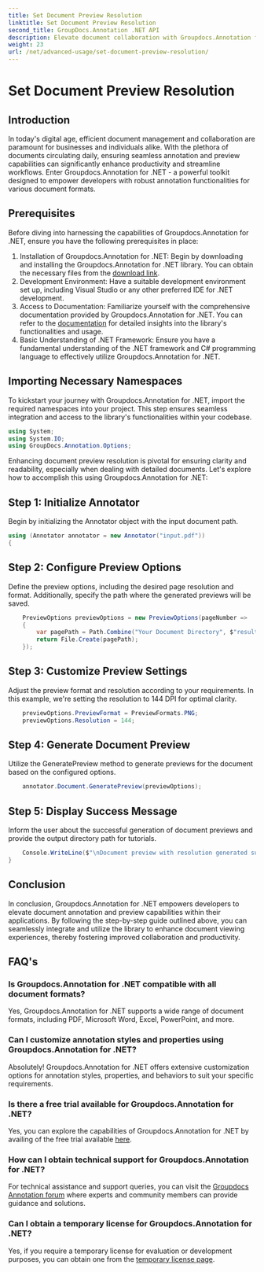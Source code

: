 ```yaml
---
title: Set Document Preview Resolution
linktitle: Set Document Preview Resolution
second_title: GroupDocs.Annotation .NET API
description: Elevate document collaboration with Groupdocs.Annotation for .NET streamline annotation and preview functionalities seamlessly.
weight: 23
url: /net/advanced-usage/set-document-preview-resolution/
---
```


# Set Document Preview Resolution

## Introduction
In today's digital age, efficient document management and collaboration are paramount for businesses and individuals alike. With the plethora of documents circulating daily, ensuring seamless annotation and preview capabilities can significantly enhance productivity and streamline workflows. Enter Groupdocs.Annotation for .NET - a powerful toolkit designed to empower developers with robust annotation functionalities for various document formats.
## Prerequisites
Before diving into harnessing the capabilities of Groupdocs.Annotation for .NET, ensure you have the following prerequisites in place:
1. Installation of Groupdocs.Annotation for .NET: Begin by downloading and installing the Groupdocs.Annotation for .NET library. You can obtain the necessary files from the [download link](https://releases.groupdocs.com/annotation/net/).
2. Development Environment: Have a suitable development environment set up, including Visual Studio or any other preferred IDE for .NET development.
3. Access to Documentation: Familiarize yourself with the comprehensive documentation provided by Groupdocs.Annotation for .NET. You can refer to the [documentation](https://tutorials.groupdocs.com/annotation/net/) for detailed insights into the library's functionalities and usage.
4. Basic Understanding of .NET Framework: Ensure you have a fundamental understanding of the .NET framework and C# programming language to effectively utilize Groupdocs.Annotation for .NET.

## Importing Necessary Namespaces
To kickstart your journey with Groupdocs.Annotation for .NET, import the required namespaces into your project. This step ensures seamless integration and access to the library's functionalities within your codebase.

```csharp
using System;
using System.IO;
using GroupDocs.Annotation.Options;
```

Enhancing document preview resolution is pivotal for ensuring clarity and readability, especially when dealing with detailed documents. Let's explore how to accomplish this using Groupdocs.Annotation for .NET:
## Step 1: Initialize Annotator
Begin by initializing the Annotator object with the input document path.
```csharp
using (Annotator annotator = new Annotator("input.pdf"))
{
```
## Step 2: Configure Preview Options
Define the preview options, including the desired page resolution and format. Additionally, specify the path where the generated previews will be saved.
```csharp
    PreviewOptions previewOptions = new PreviewOptions(pageNumber =>
    {
        var pagePath = Path.Combine("Your Document Directory", $"result_with_resolution_{pageNumber}.png");
        return File.Create(pagePath);
    });
```
## Step 3: Customize Preview Settings
Adjust the preview format and resolution according to your requirements. In this example, we're setting the resolution to 144 DPI for optimal clarity.
```csharp
    previewOptions.PreviewFormat = PreviewFormats.PNG;
    previewOptions.Resolution = 144;
```
## Step 4: Generate Document Preview
Utilize the GeneratePreview method to generate previews for the document based on the configured options.
```csharp
    annotator.Document.GeneratePreview(previewOptions);
```
## Step 5: Display Success Message
Inform the user about the successful generation of document previews and provide the output directory path for tutorials.
```csharp
    Console.WriteLine($"\nDocument preview with resolution generated successfully.\nCheck output in {"Your Document Directory"}.");
}
```

## Conclusion
In conclusion, Groupdocs.Annotation for .NET empowers developers to elevate document annotation and preview capabilities within their applications. By following the step-by-step guide outlined above, you can seamlessly integrate and utilize the library to enhance document viewing experiences, thereby fostering improved collaboration and productivity.
## FAQ's
### Is Groupdocs.Annotation for .NET compatible with all document formats?
Yes, Groupdocs.Annotation for .NET supports a wide range of document formats, including PDF, Microsoft Word, Excel, PowerPoint, and more.
### Can I customize annotation styles and properties using Groupdocs.Annotation for .NET?
Absolutely! Groupdocs.Annotation for .NET offers extensive customization options for annotation styles, properties, and behaviors to suit your specific requirements.
### Is there a free trial available for Groupdocs.Annotation for .NET?
Yes, you can explore the capabilities of Groupdocs.Annotation for .NET by availing of the free trial available [here](https://releases.groupdocs.com/).
### How can I obtain technical support for Groupdocs.Annotation for .NET?
For technical assistance and support queries, you can visit the [Groupdocs Annotation forum](https://forum.groupdocs.com/c/annotation/10) where experts and community members can provide guidance and solutions.
### Can I obtain a temporary license for Groupdocs.Annotation for .NET?
Yes, if you require a temporary license for evaluation or development purposes, you can obtain one from the [temporary license page](https://purchase.groupdocs.com/temporary-license/).
